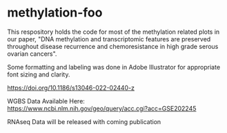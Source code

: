 # methylation-foo

This respository holds the code for most of the methylation related plots in our paper, "DNA methylation and transcriptomic features are preserved throughout disease recurrence and chemoresistance in high grade serous ovarian cancers".

Some formatting and labeling was done in Adobe Illustrator for appropriate font sizing and clarity.

https://doi.org/10.1186/s13046-022-02440-z

WGBS Data Available Here:
https://www.ncbi.nlm.nih.gov/geo/query/acc.cgi?acc=GSE202245

RNAseq Data will be released with coming publication
